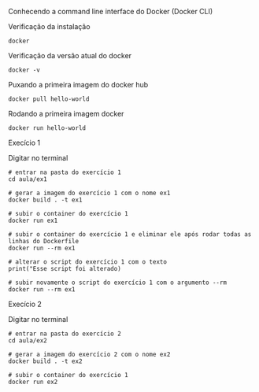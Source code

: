 Conhecendo a command line interface do Docker (Docker CLI)

Verificação da instalação

```
docker
```

Verificação da versão atual do docker

```
docker -v
```

Puxando a primeira imagem do docker hub

```
docker pull hello-world
```

Rodando a primeira imagem docker

```
docker run hello-world
```

Execício 1

Digitar no terminal

```
# entrar na pasta do exercício 1
cd aula/ex1

# gerar a imagem do exercício 1 com o nome ex1
docker build . -t ex1

# subir o container do exercício 1
docker run ex1

# subir o container do exercício 1 e eliminar ele após rodar todas as linhas do Dockerfile
docker run --rm ex1

# alterar o script do exercício 1 com o texto
print("Esse script foi alterado)

# subir novamente o script do exercício 1 com o argumento --rm
docker run --rm ex1
```

Execício 2

Digitar no terminal

```
# entrar na pasta do exercício 2
cd aula/ex2

# gerar a imagem do exercício 2 com o nome ex2
docker build . -t ex2

# subir o container do exercício 1
docker run ex2
```
